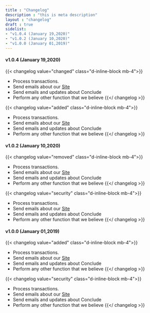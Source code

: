 ```yaml
---
title : "Changelog"
description : "this is meta description"
layout : "changelog"
draft : true
sidelist:
- "v1.0.4 (January 19,2020)"
- "v1.0.2 (January 10,2020)"
- "v1.0.0 (January 01,2019)"
---
```


#### v1.0.4 (January 19,2020) 

{{< changelog value="changed" class="d-inline-block mb-4">}}

* Process transactions.
* Send emails about our [Site](#)
* Send emails and updates about Conclude
* Perform any other function that we believe
{{</ changelog >}}

{{< changelog value="added" class="d-inline-block mb-4">}}

* Process transactions.
* Send emails about our [Site](#)
* Send emails and updates about Conclude
* Perform any other function that we believe
{{</ changelog >}}

#### v1.0.2 (January 10,2020)

{{< changelog value="removed" class="d-inline-block mb-4">}}

* Process transactions.
* Send emails about our [Site](#)
* Send emails and updates about Conclude
* Perform any other function that we believe
{{</ changelog >}}

{{< changelog value="security" class="d-inline-block mb-4">}}

* Process transactions.
* Send emails about our [Site](#)
* Send emails and updates about Conclude
* Perform any other function that we believe
{{</ changelog >}}

#### v1.0.0 (January 01,2019)

{{< changelog value="added" class="d-inline-block mb-4">}}

* Process transactions.
* Send emails about our [Site](#)
* Send emails and updates about Conclude
* Perform any other function that we believe
{{</ changelog >}}

{{< changelog value="security" class="d-inline-block mb-4">}}

* Process transactions.
* Send emails about our [Site](#)
* Send emails and updates about Conclude
* Perform any other function that we believe
{{</ changelog >}}
